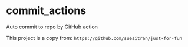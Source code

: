 # commit_actions
Auto commit to repo by GitHub action

This project is a copy from:
`https://github.com/suesitran/just-for-fun`